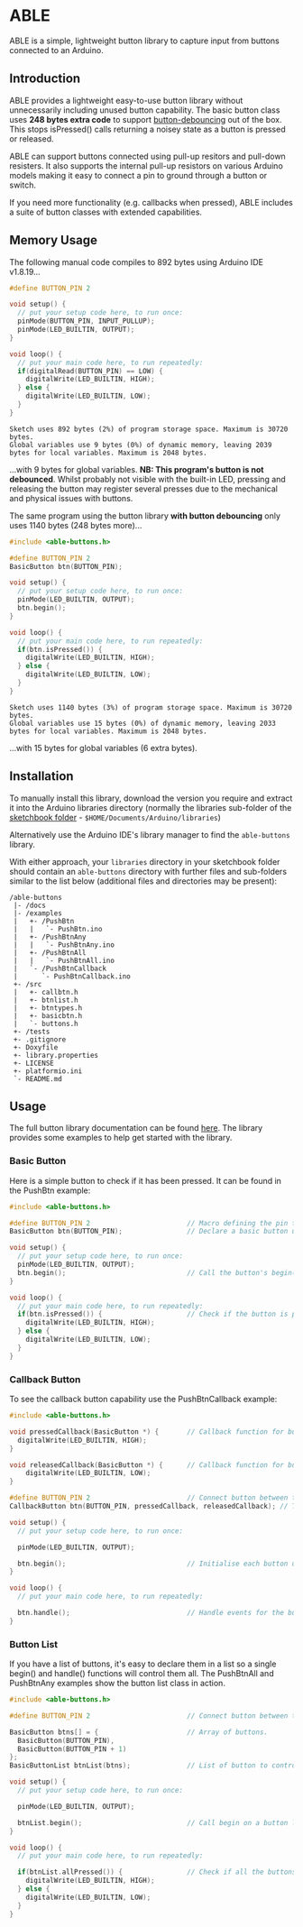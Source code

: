 # ABLE

ABLE is a simple, lightweight button library to capture input from buttons connected to an Arduino.

## Introduction

ABLE provides a lightweight easy-to-use button library without unnecessarily including unused button capability. The basic button class uses **248 bytes extra code** to support [button-debouncing](https://www.arduino.cc/en/Tutorial/BuiltInExamples/Debounce) out of the box. This stops isPressed() calls returning a noisey state as a button is pressed or released.

ABLE can support buttons connected using pull-up resitors and pull-down resisters. It also supports the internal pull-up resistors on various Arduino models making it easy to connect a pin to ground through a button or switch.

If you need more functionality (e.g. callbacks when pressed), ABLE includes a suite of button classes with extended capabilities.

## Memory Usage

The following manual code compiles to 892 bytes using Arduino IDE v1.8.19...

```c
#define BUTTON_PIN 2

void setup() {
  // put your setup code here, to run once:
  pinMode(BUTTON_PIN, INPUT_PULLUP);
  pinMode(LED_BUILTIN, OUTPUT);
}

void loop() {
  // put your main code here, to run repeatedly:
  if(digitalRead(BUTTON_PIN) == LOW) {
    digitalWrite(LED_BUILTIN, HIGH);
  } else {
    digitalWrite(LED_BUILTIN, LOW);
  }
}
```

```
Sketch uses 892 bytes (2%) of program storage space. Maximum is 30720 bytes.
Global variables use 9 bytes (0%) of dynamic memory, leaving 2039 bytes for local variables. Maximum is 2048 bytes.
```

...with 9 bytes for global variables. **NB: This program's button is not debounced**. Whilst probably not visible with the built-in LED, pressing and releasing the button may register several presses due to the mechanical and physical issues with buttons. 

The same program using the button library **with button debouncing** only uses 1140 bytes (248 bytes more)...

```c
#include <able-buttons.h>

#define BUTTON_PIN 2
BasicButton btn(BUTTON_PIN);

void setup() {
  // put your setup code here, to run once:
  pinMode(LED_BUILTIN, OUTPUT);
  btn.begin();
}

void loop() {
  // put your main code here, to run repeatedly:
  if(btn.isPressed()) {
    digitalWrite(LED_BUILTIN, HIGH);
  } else {
    digitalWrite(LED_BUILTIN, LOW);
  }
}
```

```
Sketch uses 1140 bytes (3%) of program storage space. Maximum is 30720 bytes.
Global variables use 15 bytes (0%) of dynamic memory, leaving 2033 bytes for local variables. Maximum is 2048 bytes.
```

...with 15 bytes for global variables (6 extra bytes).

## Installation

To manually install this library, download the version you require and extract it into the Arduino libraries directory (normally the libraries sub-folder of the [sketchbook folder](https://support.arduino.cc/hc/en-us/articles/4412950938514) - `$HOME/Documents/Arduino/libraries`)

Alternatively use the Arduino IDE's library manager to find the `able-buttons` library.

With either approach, your `libraries` directory in your sketchbook folder should contain an `able-buttons` directory with further files and sub-folders similar to the list below (additional files and directories may be present):

```
/able-buttons
 |- /docs
 |- /examples
 |   +- /PushBtn
 |   |   `- PushBtn.ino
 |   +- /PushBtnAny
 |   |   `- PushBtnAny.ino
 |   +- /PushBtnAll
 |   |   `- PushBtnAll.ino
 |   `- /PushBtnCallback
 |      `- PushBtnCallback.ino
 +- /src
 |   +- callbtn.h
 |   +- btnlist.h
 |   +- btntypes.h
 |   +- basicbtn.h
 |   `- buttons.h
 +- /tests
 +- .gitignore
 +- Doxyfile
 +- library.properties
 +- LICENSE
 +- platformio.ini
 `- README.md
```

## Usage

The full button library documentation can be found [here](https://www.jsware.io/able-buttons/html). The library provides some examples to help get started with the library.


### Basic Button

Here is a simple button to check if it has been pressed. It can be found in the PushBtn example:

```c
#include <able-buttons.h>

#define BUTTON_PIN 2                        // Macro defining the pin to use.
BasicButton btn(BUTTON_PIN);                // Declare a basic button using the internal pull-up resistor.

void setup() {
  // put your setup code here, to run once:
  pinMode(LED_BUILTIN, OUTPUT);
  btn.begin();                              // Call the button's begin() method to initialise.
}

void loop() {
  // put your main code here, to run repeatedly:
  if(btn.isPressed()) {                     // Check if the button is pressed.
    digitalWrite(LED_BUILTIN, HIGH);
  } else {
    digitalWrite(LED_BUILTIN, LOW);
  }
}
```

### Callback Button

To see the callback button capability use the PushBtnCallback example:

```c
#include <able-buttons.h>

void pressedCallback(BasicButton *) {       // Callback function for button pressed.
  digitalWrite(LED_BUILTIN, HIGH);
}

void releasedCallback(BasicButton *) {      // Callback function for button released.
    digitalWrite(LED_BUILTIN, LOW);
}

#define BUTTON_PIN 2                        // Connect button between this pin and ground.
CallbackButton btn(BUTTON_PIN, pressedCallback, releasedCallback); // The button to check.

void setup() {
  // put your setup code here, to run once:

  pinMode(LED_BUILTIN, OUTPUT);

  btn.begin();                              // Initialise each button using the begin() function.
}

void loop() {
  // put your main code here, to run repeatedly:

  btn.handle();                             // Handle events for the button.
}
```

### Button List

If you have a list of buttons, it's easy to declare them in a list so a single begin() and handle() functions will control them all. The PushBtnAll and PushBtnAny examples show the button list class in action.

```c
#include <able-buttons.h>

#define BUTTON_PIN 2                        // Connect button between this pin and ground.

BasicButton btns[] = {                      // Array of buttons.
  BasicButton(BUTTON_PIN),
  BasicButton(BUTTON_PIN + 1)
};
BasicButtonList btnList(btns);              // List of button to control together.

void setup() {
  // put your setup code here, to run once:

  pinMode(LED_BUILTIN, OUTPUT);

  btnList.begin();                          // Call begin on a button list calls begin on all the list's buttons.
}

void loop() {
  // put your main code here, to run repeatedly:

  if(btnList.allPressed()) {                // Check if all the buttons are pressed together.
    digitalWrite(LED_BUILTIN, HIGH);
  } else {
    digitalWrite(LED_BUILTIN, LOW);
  }
}
```
